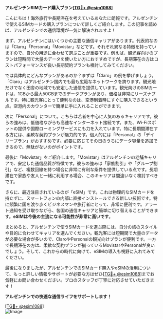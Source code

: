 **アルゼンチンSIMカード購入プラン[[TG💪+ @esim1088](https://t.me/s/esim1088)]**

こんにちは！海外旅行や長期滞在を考えているあなたに朗報です。アルゼンチンで使えるSIMカードの購入プランについて詳しくご紹介します。この記事を読めば、アルゼンチンでの通信環境が一気に解決されますよ！

まず、アルゼンチンにはいくつかの主要な通信キャリアがあります。代表的なのは「Claro」「Personal」「Movistar」などです。それぞれ異なる特徴を持っていますので、自分の用途に合わせて選ぶことが重要です。例えば、観光客向けのプランは短時間で大量のデータを使いたい方におすすめですが、長期滞在の方はコストパフォーマンスが良い長期契約プランも検討してみてください。

では具体的にどんなプランがあるのか？まずは「Claro」の例を挙げましょう。「Claro」はアルゼンチン国内でも最も広範なネットワークを誇ります。観光地だけでなく田舎の地域でも安定した通信を提供しています。観光向けのSIMカードは、1GBから最大50GBまでのデータプランがあり、価格は非常にリーズナブルです。特に観光客にとって便利なのは、空港到着時にすぐに購入できるという点。空港内のカウンターで簡単に手に入れることができます。

次に「Personal」について。こちらは若者を中心に人気のあるキャリアです。彼らの強みは、低価格ながらも高速なインターネット接続です。また、Wi-Fiスポットの提供や国際ローミングサービスにも力を入れています。特に長期間滞在する方には、柔軟な契約プランが魅力的です。個人的には「Personal」の「デイリープラン」がおすすめです。必要に応じてその日のうちにデータ容量を追加できるので、無駄がないのがポイントです。

最後に「Movistar」をご紹介します。「Movistar」はアルゼンチンの老舗キャリアで、安定した通信品質が特徴です。彼らの強みは「家族割引」や「グループ割引」など、複数回線を持つ場合に非常に有利な条件を提供している点です。長期滞在で家族や友人と一緒に利用する場合、このキャリアは間違いなく検討すべきです。

さらに、最近注目されているのが「eSIM」です。これは物理的なSIMカードを持たずに、スマートフォンの内部に直接インストールできる新しい技術です。特に頻繁に国を渡り歩くビジネスマンや旅行者にとって、非常に便利です。アラート通知を受け取りながら、各国の通信キャリアと簡単に切り替えることができます。**eSIMは今後の主流になる可能性が非常に高いです**。

まとめると、アルゼンチンで使うSIMカードを選ぶ際には、自分の旅のスタイルや目的に合わせてキャリアを選んでください。観光客には短期間で大量のデータが必要な場合が多いので、ClaroやPersonalの観光向けプランが便利です。一方で長期滞在の方は、柔軟な契約プランが揃っているMovistarやPersonalが良いでしょう。そして、これからの時代に向けて、eSIMの導入も視野に入れてみてください。

最後になりましたが、アルゼンチンでのSIMカード購入やeSIMの活用について、もっと詳しい情報やサポートが必要な方はぜひ[[TG💪+ @esim1088](https://t.me/s/esim1088)]までお気軽にお問い合わせください。プロのスタッフが丁寧に対応させていただきます！

**アルゼンチンでの快適な通信ライフをサポートします！**

[[TG💪+ @esim1088](https://t.me/s/esim1088)]  
![Image](https://i.postimg.cc/Y0z9fWf4/image.png)